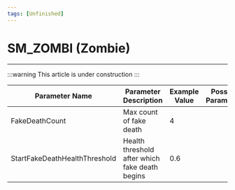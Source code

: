 ```yaml
---
tags: [Unfinished]
---
```


# SM_ZOMBI (Zombie)

___

:::warning
This article is under construction
:::

| Parameter Name | Parameter Description | Example Value | Possible Parameters |
|---|---|---|---|
| FakeDeathCount | Max count of fake death | 4 |  |
| StartFakeDeathHealthThreshold | Health threshold after which fake death begins | 0.6 |  |

